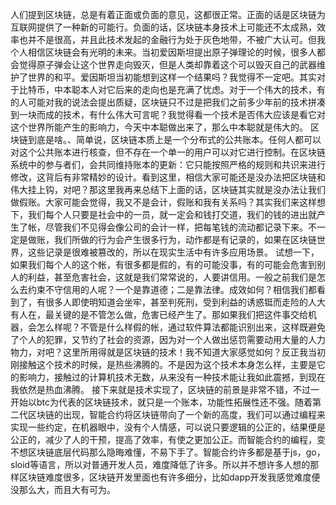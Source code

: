 人们提到区块链，总是有着正面或负面的意见，这都很正常。正面的话是区块链为互联网提供了一种新的可能行。负面的话，区块链本身技术上可能还不太成熟，效率也并不是很高，并且此技术发起的金融行为处于灰色地带，不被广大认可。但我个人相信区块链会有光明的未来。当初爱因斯坦提出原子弹理论的时候，很多人都会觉得原子弹会让这个世界走向毁灭，但是人类却靠着这个可以毁灭自己的武器维护了世界的和平。爱因斯坦当初能想到这样一个结果吗？我觉得不一定吧。其实对于比特币，中本聪本人对它后来的走向也是充满了忧虑。对于一个伟大的技术，有的人可能对我的说法会提出质疑，区块链只不过是把我们之前多少年前的技术拼凑到一块而成的技术，有什么伟大可言呢？我觉得看一个技术是否伟大应该是看它对这个世界所能产生的影响力，今天中本聪做出来了，那么中本聪就是伟大的。
区块链到底是啥。、简单说，区块链本质上是一个分布式的公共账本。任何人都可以对这个公共账本进行核查，但不存在一个单一的用户可以对它进行控制。在区块链系统中的参与者们，会共同维持账本的更新：它只能按照严格的规则和共识来进行修改，这背后有非常精妙的设计。看到这里，相信大家可能还是没办法把区块链和伟大挂上钩，对吧？那这里我再来总结下上面的话，区块链其实就是没办法让我们做假账。大家可能会觉得，我又不是会计，假账和我有关系吗？其实我们来这样想下，我们每个人只要是社会中的一员，就一定会和钱打交道，我们的钱的进出就产生了帐，尽管我们不见得会像公司的会计一样，把每笔钱的流动都记录下来。不一定是做账，我们所做的行为会产生很多行为，动作都是有记录的，如果在区块链世界，这些记录是很难被篡改的，所以在现实生活中有许多应用场景。
试想一下，如果我们每个人的这个帐，有很多都是假的，有的可能没事，有的可能会危害到别人的利益，甚至危害社会，这就是我们常常说的，人要讲信用。一般之前我们是怎么去约束不守信用的人呢？一个是靠道德；二是靠法律。成效如何？相信我们都看到了，有很多人即使明知道会坐牢，甚至判死刑，受到利益的诱惑铤而走险的人大有人在，最关键的是不管怎么做，危害已经产生了。那如果我们把这件事交给机器，会怎么样呢？不管是什么样假的帐，通过软件算法都能识别出来，这样既避免了个人的犯罪，又节约了社会的资源，因为对一个人做出惩罚需要动用大量的人力物力，对吧？这里所用得就是区块链的技术！我不知道大家感觉如何？反正我当初刚接触这个技术的时候，是热些沸腾的。不是因为这个技术本身怎么样，主要是它的影响力，接触过的计算机技术无数，从来没有一种技术能让我如此震撼，到现在我依然是热血沸腾。
 接下来就是技术实现了，区块链的前景是非常不错，不过一开始以btc为代表的区块链技术，就只是一个账本，功能性拓展性还不强。随着第二代区块链的出现，智能合约将区块链带向了一个新的高度，我们可以通过编程来实现一些约定，在机器眼中，没有个人情感，可以说只要逻辑的公正的，结果便是公正的，减少了人的干预，提高了效率，有使之更加公正。而智能合约的编程，变不想区块链底层代码那么隐晦难懂，不易下手了。智能合约许多都是基于js，go，sloid等语言，所以对普通开发人员，难度降低了许多。所以并不想许多人想的那样区块链难度很多，区块链开发里面也有许多细分，比如dapp开发我感觉难度便没那么大，而且大有可为。
